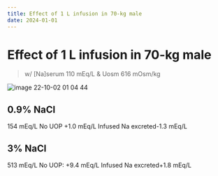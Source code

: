 ```yaml
---
title: Effect of 1 L infusion in 70-kg male
date: 2024-01-01
---
```

# Effect of 1 L infusion in 70-kg male

> w/ [Na]serum 110 mEq/L & Uosm 616 mOsm/kg

![image 22-10-02 01 04 44](https://i.imgur.com/MJt4Wjn.png)

## 0.9% NaCl
154 mEq/L
No UOP +1.0 mEq/L
Infused Na excreted-1.3 mEq/L

## 3% NaCl
513 mEq/L
No UOP: +9.4 mEq/L
Infused Na excreted+1.8 mEq/L
